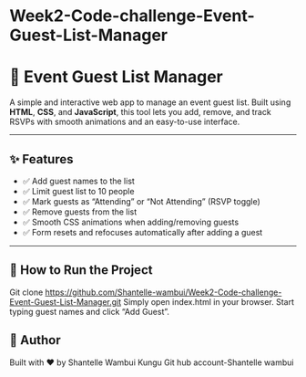 # Week2-Code-challenge-Event-Guest-List-Manager
# 🎉 Event Guest List Manager

A simple and interactive web app to manage an event guest list. Built using **HTML**, **CSS**, and **JavaScript**, this tool lets you add, remove, and track RSVPs with smooth animations and an easy-to-use interface.

---

## ✨ Features

- ✅ Add guest names to the list
- ✅ Limit guest list to 10 people
- ✅ Mark guests as “Attending” or “Not Attending” (RSVP toggle)
- ✅ Remove guests from the list
- ✅ Smooth CSS animations when adding/removing guests
- ✅ Form resets and refocuses automatically after adding a guest

---

## 🚀 How to Run the Project
Git clone https://github.com/Shantelle-wambui/Week2-Code-challenge-Event-Guest-List-Manager.git
Simply open index.html in your browser.
Start typing guest names and click “Add Guest”.

## 🙌 Author
Built with ❤️ by Shantelle Wambui Kungu
Git hub account-Shantelle wambui

